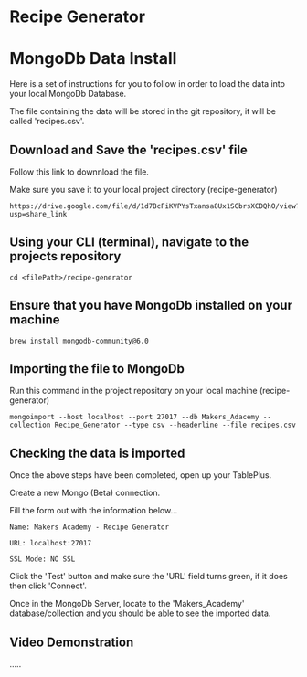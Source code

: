 # Recipe Generator

# MongoDb Data Install

Here is a set of instructions for you to follow in order to load the data into your local MongoDb Database.

The file containing the data will be stored in the git repository, it will be called 'recipes.csv'.

## Download and Save the 'recipes.csv' file

Follow this link to downnload the file.

Make sure you save it to your local project directory (recipe-generator)

```
https://drive.google.com/file/d/1d7BcFiKVPYsTxansa8Ux1SCbrsXCDQhO/view?usp=share_link
```

## Using your CLI (terminal), navigate to the projects repository

```
cd <filePath>/recipe-generator
```

## Ensure that you have MongoDb installed on your machine

```
brew install mongodb-community@6.0
```
[^1]: If you already know that MongoDb is installed, skip this step
## Importing the file to MongoDb

Run this command in the project repository on your local machine (recipe-generator)

```
mongoimport --host localhost --port 27017 --db Makers_Adacemy --collection Recipe_Generator --type csv --headerline --file recipes.csv
```

## Checking the data is imported

Once the above steps have been completed, open up your TablePlus.

Create a new Mongo (Beta) connection.

Fill the form out with the information below...

```
Name: Makers Academy - Recipe Generator

URL: localhost:27017

SSL Mode: NO SSL
```

Click the 'Test' button and make sure the 'URL' field turns green, if it does then click 'Connect'.

Once in the MongoDb Server, locate to the 'Makers_Academy' database/collection and you should be able to see the imported data.

## Video Demonstration

.....
